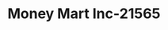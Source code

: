 ---
f_zip-code: 65081
f_state-code: MO
title: Money Mart Inc-21565
f_phone: 660-433-9915
f_city-only: Tipton
f_address: 142 W Moniteau Street Tipton
f_location-unique-id: '21565'
slug: money-mart-inc-21565
updated-on: '2024-05-30T13:46:58.046Z'
created-on: '2024-05-30T13:36:59.803Z'
published-on: '2024-05-30T13:54:32.469Z'
f_city-state: cms/city/tipton-mo.md
f_company: cms/company/money-mart-inc.md
f_state: cms/state/missouri.md
layout: '[payday-loan].html'
tags: payday-loan
---